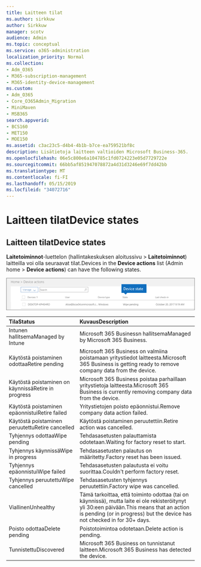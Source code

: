 ```yaml
---
title: Laitteen tilat
ms.author: sirkkuw
author: Sirkkuw
manager: scotv
audience: Admin
ms.topic: conceptual
ms.service: o365-administration
localization_priority: Normal
ms.collection:
- Adm_O365
- M365-subscription-management
- M365-identity-device-management
ms.custom:
- Adm_O365
- Core_O365Admin_Migration
- MiniMaven
- MSB365
search.appverid:
- BCS160
- MET150
- MOE150
ms.assetid: c3ac23c5-d4b4-4b1b-b7ce-ea759521bf8c
description: Lisätietoja laitteen valtioiden Microsoft Business-365.
ms.openlocfilehash: 06e5c800e6a104785c1fd0724223e05d7729722e
ms.sourcegitcommit: 66bb5af851947078872a4d31d3246e69f7dd42bb
ms.translationtype: MT
ms.contentlocale: fi-FI
ms.lasthandoff: 05/15/2019
ms.locfileid: "34072716"
---
```

# <a name="device-states"></a><span data-ttu-id="8c1c7-103">Laitteen tilat</span><span class="sxs-lookup"><span data-stu-id="8c1c7-103">Device states</span></span>

## <a name="device-states"></a><span data-ttu-id="8c1c7-104">Laitteen tilat</span><span class="sxs-lookup"><span data-stu-id="8c1c7-104">Device states</span></span>

<span data-ttu-id="8c1c7-105">**Laitetoiminnot**-luettelon (hallintakeskuksen aloitussivu \> **Laitetoiminnot**) laitteilla voi olla seuraavat tilat.</span><span class="sxs-lookup"><span data-stu-id="8c1c7-105">Devices in the **Device actions** list (Admin home \> **Device actions**) can have the following states.</span></span>
  
![In the Device actions list, you can see the Devices states.](media/a621c47e-45d9-4e1a-beb9-c03254d40c1d.png)
  
|<span data-ttu-id="8c1c7-107">**Tila**</span><span class="sxs-lookup"><span data-stu-id="8c1c7-107">**Status**</span></span>|<span data-ttu-id="8c1c7-108">**Kuvaus**</span><span class="sxs-lookup"><span data-stu-id="8c1c7-108">**Description**</span></span>|
|:-----|:-----|
|<span data-ttu-id="8c1c7-109">Intunen hallitsema</span><span class="sxs-lookup"><span data-stu-id="8c1c7-109">Managed by Intune</span></span>  <br/> |<span data-ttu-id="8c1c7-110">Microsoft 365 Businessn hallitsema</span><span class="sxs-lookup"><span data-stu-id="8c1c7-110">Managed by Microsoft 365 Business.</span></span>  <br/> |
|<span data-ttu-id="8c1c7-111">Käytöstä poistaminen odottaa</span><span class="sxs-lookup"><span data-stu-id="8c1c7-111">Retire pending</span></span>  <br/> |<span data-ttu-id="8c1c7-112">Microsoft 365 Business on valmiina poistamaan yritystiedot laitteesta.</span><span class="sxs-lookup"><span data-stu-id="8c1c7-112">Microsoft 365 Business is getting ready to remove company data from the device.</span></span>  <br/> |
|<span data-ttu-id="8c1c7-113">Käytöstä poistaminen on käynnissä</span><span class="sxs-lookup"><span data-stu-id="8c1c7-113">Retire in progress</span></span>  <br/> |<span data-ttu-id="8c1c7-114">Microsoft 365 Business poistaa parhaillaan yritystietoja laitteesta.</span><span class="sxs-lookup"><span data-stu-id="8c1c7-114">Microsoft 365 Business is currently removing company data from the device.</span></span>  <br/> |
|<span data-ttu-id="8c1c7-115">Käytöstä poistaminen epäonnistui</span><span class="sxs-lookup"><span data-stu-id="8c1c7-115">Retire failed</span></span>  <br/> | <span data-ttu-id="8c1c7-116">Yritystietojen poisto epäonnistui.</span><span class="sxs-lookup"><span data-stu-id="8c1c7-116">Remove company data action failed.</span></span>  <br/> |
|<span data-ttu-id="8c1c7-117">Käytöstä poistaminen peruutettu</span><span class="sxs-lookup"><span data-stu-id="8c1c7-117">Retire cancelled</span></span>  <br/> |<span data-ttu-id="8c1c7-118">Käytöstä poistaminen peruutettiin.</span><span class="sxs-lookup"><span data-stu-id="8c1c7-118">Retire action was cancelled.</span></span>  <br/> |
|<span data-ttu-id="8c1c7-119">Tyhjennys odottaa</span><span class="sxs-lookup"><span data-stu-id="8c1c7-119">Wipe pending</span></span>  <br/> |<span data-ttu-id="8c1c7-120">Tehdasasetusten palauttamista odotetaan.</span><span class="sxs-lookup"><span data-stu-id="8c1c7-120">Waiting for factory reset to start.</span></span>  <br/> |
|<span data-ttu-id="8c1c7-121">Tyhjennys käynnissä</span><span class="sxs-lookup"><span data-stu-id="8c1c7-121">Wipe in progress</span></span>  <br/> |<span data-ttu-id="8c1c7-122">Tehdasasetusten palautus on määritetty.</span><span class="sxs-lookup"><span data-stu-id="8c1c7-122">Factory reset has been issued.</span></span>  <br/> |
|<span data-ttu-id="8c1c7-123">Tyhjennys epäonnistui</span><span class="sxs-lookup"><span data-stu-id="8c1c7-123">Wipe failed</span></span>  <br/> |<span data-ttu-id="8c1c7-124">Tehdasasetusten palautusta ei voitu suorittaa.</span><span class="sxs-lookup"><span data-stu-id="8c1c7-124">Couldn't perform factory reset.</span></span>  <br/> |
|<span data-ttu-id="8c1c7-125">Tyhjennys peruutettu</span><span class="sxs-lookup"><span data-stu-id="8c1c7-125">Wipe cancelled</span></span>  <br/> |<span data-ttu-id="8c1c7-126">Tehdasasetusten tyhjennys peruutettiin.</span><span class="sxs-lookup"><span data-stu-id="8c1c7-126">Factory wipe was cancelled.</span></span>  <br/> |
|<span data-ttu-id="8c1c7-127">Viallinen</span><span class="sxs-lookup"><span data-stu-id="8c1c7-127">Unhealthy</span></span>  <br/> |<span data-ttu-id="8c1c7-128">Tämä tarkoittaa, että toiminto odottaa (tai on käynnissä), mutta laite ei ole rekisteröitynyt yli 30:een päivään.</span><span class="sxs-lookup"><span data-stu-id="8c1c7-128">This means that an action is pending (or in progress) but the device has not checked in for 30+ days.</span></span>  <br/> |
|<span data-ttu-id="8c1c7-129">Poisto odottaa</span><span class="sxs-lookup"><span data-stu-id="8c1c7-129">Delete pending</span></span>  <br/> |<span data-ttu-id="8c1c7-130">Poistotoimintoa odotetaan.</span><span class="sxs-lookup"><span data-stu-id="8c1c7-130">Delete action is pending.</span></span>  <br/> |
|<span data-ttu-id="8c1c7-131">Tunnistettu</span><span class="sxs-lookup"><span data-stu-id="8c1c7-131">Discovered</span></span>  <br/> |<span data-ttu-id="8c1c7-132">Microsoft 365 Business on tunnistanut laitteen.</span><span class="sxs-lookup"><span data-stu-id="8c1c7-132">Microsoft 365 Business has detected the device.</span></span>  <br/> |
   
